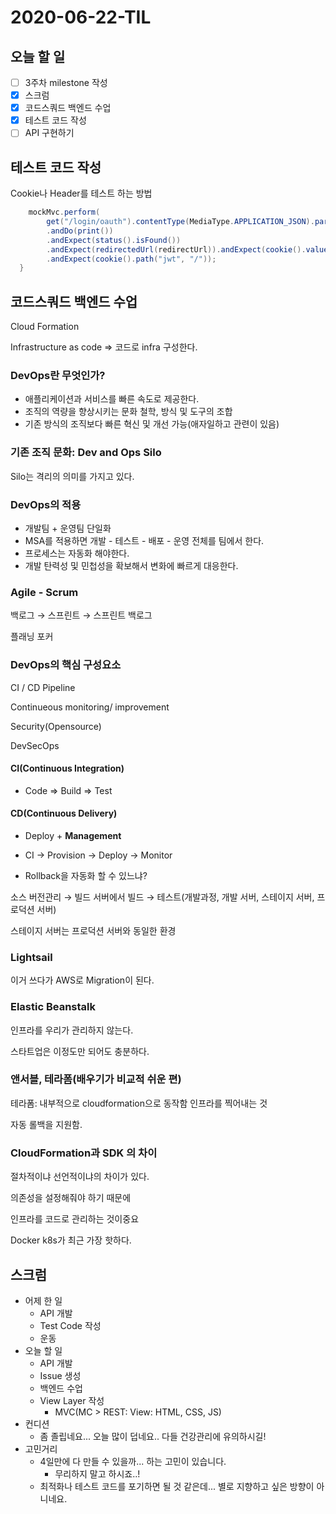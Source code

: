 # 2020-06-22-TIL

## 오늘 할 일

- [ ] 3주차 milestone 작성
- [x] 스크럼
- [x] 코드스쿼드 백엔드 수업
- [x] 테스트 코드 작성
- [ ] API 구현하기

## 테스트 코드 작성

Cookie나 Header를 테스트 하는 방법

```java
    mockMvc.perform(
        get("/login/oauth").contentType(MediaType.APPLICATION_JSON).param("code", code))
        .andDo(print())
        .andExpect(status().isFound())
        .andExpect(redirectedUrl(redirectUrl)).andExpect(cookie().value("jwt", jwt))
        .andExpect(cookie().path("jwt", "/"));
  }
```

## 코드스쿼드 백엔드 수업

Cloud Formation

Infrastructure as code ⇒ 코드로 infra 구성한다.

### DevOps란 무엇인가?

- 애플리케이션과 서비스를 빠른 속도로 제공한다.
- 조직의 역량을 향상시키는 문화 철학, 방식 및 도구의 조합
- 기존 방식의 조직보다 빠른 혁신 및 개선 가능(애자일하고 관련이 있음)

### 기존 조직 문화: Dev and Ops Silo

Silo는 격리의 의미를 가지고 있다.

### DevOps의 적용

- 개발팀 + 운영팀 단일화
- MSA를 적용하면 개발 - 테스트 - 배포 - 운영 전체를 팀에서 한다.
- 프로세스는 자동화 해야한다.
- 개발 탄력성 및 민첩성을 확보해서 변화에 빠르게 대응한다.

### Agile - Scrum

백로그 → 스프린트 → 스프린트 백로그

플래닝 포커

### DevOps의 핵심 구성요소

CI / CD Pipeline

Continueous monitoring/ improvement

Security(Opensource)

DevSecOps

#### CI(Continuous Integration)

- Code ⇒ Build ⇒ Test

#### CD(Continuous Delivery)

- Deploy + **Management**
- CI → Provision → Deploy → Monitor

- Rollback을 자동화 할 수 있느냐?

소스 버전관리 → 빌드 서버에서 빌드 → 테스트(개발과정, 개발 서버, 스테이지 서버, 프로덕션 서버)

스테이지 서버는 프로덕션 서버와 동일한 환경

### Lightsail

이거 쓰다가 AWS로 Migration이 된다.

### Elastic Beanstalk

인프라를 우리가 관리하지 않는다.

스타트업은 이정도만 되어도 충분하다.

### 앤서블, 테라폼(배우기가 비교적 쉬운 편)

테라폼: 내부적으로 cloudformation으로 동작함 인프라를 찍어내는 것

자동 롤백을 지원함.

### CloudFormation과 SDK 의 차이

절차적이냐 선언적이냐의 차이가 있다.

의존성을 설정해줘야 하기 때문에 

인프라를 코드로 관리하는 것이중요

Docker k8s가 최근 가장 핫하다.

## 스크럼

- 어제 한 일
    - API 개발
    - Test Code 작성
    - 운동
- 오늘 할 일
    - API 개발
    - Issue 생성
    - 백엔드 수업
    - View Layer 작성
        - MVC(MC > REST: View: HTML, CSS, JS)
- 컨디션
    - 좀 졸립네요... 오늘 많이 덥네요.. 다들 건강관리에 유의하시길!
- 고민거리
    - 4일만에 다 만들 수 있을까... 하는 고민이 있습니다.
        - 무리하지 말고 하시죠..!
    - 최적화나 테스트 코드를 포기하면 될 것 같은데... 별로 지향하고 싶은 방향이 아니네요.

